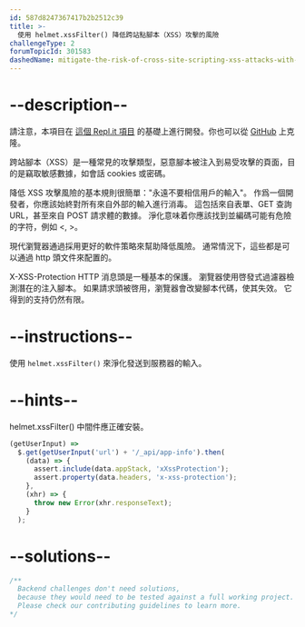 ```yaml
---
id: 587d8247367417b2b2512c39
title: >-
  使用 helmet.xssFilter() 降低跨站點腳本（XSS）攻擊的風險
challengeType: 2
forumTopicId: 301583
dashedName: mitigate-the-risk-of-cross-site-scripting-xss-attacks-with-helmet-xssfilter
---
```


# --description--

請注意，本項目在 [這個 Repl.it 項目](https://replit.com/github/freeCodeCamp/boilerplate-infosec) 的基礎上進行開發。你也可以從 [GitHub](https://github.com/freeCodeCamp/boilerplate-infosec/) 上克隆。

跨站腳本（XSS）是一種常見的攻擊類型，惡意腳本被注入到易受攻擊的頁面，目的是竊取敏感數據，如會話 cookies 或密碼。

降低 XSS 攻擊風險的基本規則很簡單："永遠不要相信用戶的輸入"。 作爲一個開發者，你應該始終對所有來自外部的輸入進行消毒。 這包括來自表單、GET 查詢URL，甚至來自 POST 請求體的數據。 淨化意味着你應該找到並編碼可能有危險的字符，例如 &lt;, >。

現代瀏覽器通過採用更好的軟件策略來幫助降低風險。 通常情況下，這些都是可以通過 http 頭文件來配置的。

X-XSS-Protection HTTP 消息頭是一種基本的保護。 瀏覽器使用啓發式過濾器檢測潛在的注入腳本。 如果請求頭被啓用，瀏覽器會改變腳本代碼，使其失效。 它得到的支持仍然有限。

# --instructions--

使用 `helmet.xssFilter()` 來淨化發送到服務器的輸入。

# --hints--

helmet.xssFilter() 中間件應正確安裝。

```js
(getUserInput) =>
  $.get(getUserInput('url') + '/_api/app-info').then(
    (data) => {
      assert.include(data.appStack, 'xXssProtection');
      assert.property(data.headers, 'x-xss-protection');
    },
    (xhr) => {
      throw new Error(xhr.responseText);
    }
  );
```

# --solutions--

```js
/**
  Backend challenges don't need solutions, 
  because they would need to be tested against a full working project. 
  Please check our contributing guidelines to learn more.
*/
```
